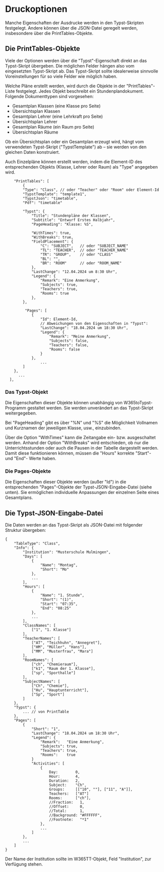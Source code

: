 # Druckoptionen

Manche Eigenschaften der Ausdrucke werden in den Typst-Skripten festgelegt. Andere können über die JSON-Datei geregelt werden, insbesondere über die PrintTables-Objekte.

## Die PrintTables-Objekte

Viele der Optionen werden über die "Typst"-Eigenschaft direkt an das Typst-Skript übergeben. Die möglichen Felder hängen also vom eingesetzten Typst-Skript ab. Das Typst-Skript sollte idealerweise sinnvolle Voreinstellungen für so viele Felder wie möglich haben.

Welche Pläne erstellt werden, wird durch die Objekte in der "PrintTables"-Liste festgelegt. Jedes Objekt beschreibt ein Stundenplandokument. Folgende Dokumenttypen sind vorgesehen:

 - Gesamtplan Klassen (eine Klasse pro Seite)
 - Übersichtsplan Klassen
 - Gesamtplan Lehrer (eine Lehrkraft pro Seite)
 - Übersichtsplan Lehrer
 - Gesamtplan Räume (ein Raum pro Seite)
 - Übersichtsplan Räume

Ob ein Übersichtsplan oder ein Gesamtplan erzeugt wird, hängt vom verwendeten Typst-Skript ("TypstTemplate") ab – sie werden von den gleichen Daten konstruiert.

Auch Einzelpläne können erstellt werden, indem die Element-ID des entsprechenden Objekts (Klasse, Lehrer oder Raum) als "Type" angegeben wird.

```
    "PrintTables": [
        {
        "Type": "Class", // oder "Teacher" oder "Room" oder Element-Id
        "TypstTemplate": "template1",
        "TypstJson": "timetable",
        "Pdf": "timetable"

        "Typst": {
            "Title": "Stundenpläne der Klassen",
            "Subtitle": "Entwurf Erstes Halbjahr",
            "PageHeading": "Klasse: %S",

            "WithTimes": true,
            "WithBreaks": true,
            "FieldPlacement": {
                "C": "SUBJECT",   // oder "SUBJECT_NAME"
                "TL": "TEACHER",  // oder "TEACHER_NAME"
                "TR": "GROUP",    // oder "CLASS"
                "BL": "",
                "BR": "ROOM"      // oder "ROOM_NAME"
            },
            "LastChange": "12.04.2024 um 8:30 Uhr",
            "Legend": {
                "Remark": "Eine Anmerkung",
                "Subjects": true,
                "Teachers": true,
                "Rooms": true
            },
        },

         "Pages": [
            {
                "Id": Element-Id,
                // Abweichungen von den Eigenschaften in "Typst":
                "LastChange": "18.04.2024 um 18:30 Uhr",
                "Legend": {
                    "Remark": "Meine Anmerkung",
                    "Subjects": false,
                    "Teachers": false,
                    "Rooms": false
                }
            },
                ...
        ]
    },
      ...
  ],
```

### Das Typst-Objekt

Die Eigenschaften dieser Objekte können unabhängig von W365toTypst-Programm gestaltet werden. Sie werden unverändert an das Typst-Skript weitergegeben.

Bei "PageHeading" gibt es über "%N" und "%S" die Möglichkeit Vollnamen und Kurznamen der jeweiligen Klasse, usw., einzubinden.

Über die Option "WithTimes" kann die Zeitangabe ein- bzw. ausgeschaltet werden. Anhand der Option "WithBreaks" wird entschieden, ob nur die Unterrichtsstunden oder auch die Pausen in der Tabelle dargestellt werden. Damit diese funktionieren können, müssen die "Hours" korrekte "Start"- und "End"- Werte haben.

### Die Pages-Objekte

Die Eigenschaften dieser Objekte werden (außer "Id") in die entsprechenden "Pages"-Objekte der Typst-JSON-Eingabe-Datei (siehe unten). Sie ermöglichen individuelle Anpassungen der einzelnen Seite eines Gesamtplans.

## Die Typst-JSON-Eingabe-Datei

Die Daten werden an das Typst-Skript als JSON-Datei mit folgender Struktur übergeben:

```
{
    "TableType": "Class",
    "Info": {
        "Institution": "Musterschule Mulmingen",
        "Days": [
            {
                "Name": "Montag",
                "Short": "Mo"
            },
            ...
        ],
        "Hours": [
            {
                "Name": "1. Stunde",
                "Short": "(1)",
                "Start": "07:35",
                "End": "08:25"
            },
            ...
        ],
        "ClassNames": [
            ["1", "1. Klasse"]
        ],
        "TeacherNames": [
            ["AT", "Teichhuhn", "Annegret"],
            ["HM", "Müller", "Hans"],
            ["MM", "Musterfrau", "Mara"]
        ],
        "RoomNames": [
            ["ch", "Chemieraum"],
            ["k1", "Raum der 1. Klasse"],
            ["sp", "Sporthalle"]
        ],
        "SubjectNames": [
            ["Ch", "Chemie"],
            ["Hu", "Hauptunterricht"],
            ["Sp", "Sport"]
        ]
    },
    "Typst": {
        ... // von PrintTable
    },
    "Pages": [
        {
            "Short": "1",
            "LastChange": "18.04.2024 um 18:30 Uhr",
            "Legend": {
                "Remark":   "Eine Anmerkung",
                "Subjects": true,
                "Teachers": true,
                "Rooms":    true
            }
            "Activities": [
                {
                    Day:        0,
                    Hour:       4,
                    Duration:   2,
                    Subject:    "Ch",
                    Groups:     [["10", ""], ["11", "A"]],
                    Teachers:   ["AT"]
                    Rooms:      ["ch"],
                    //Fraction:   1,
                    //Offset:     0,
                    //Total:      1,
                    //Background: "#FFFFFF",
                    //Footnote:   "*1"
                },
                ...
            ]
        },
        ...
    ]
}
```

Der Name der Institution sollte im W365TT-Objekt, Feld "Institution", zur Verfügung stehen.
